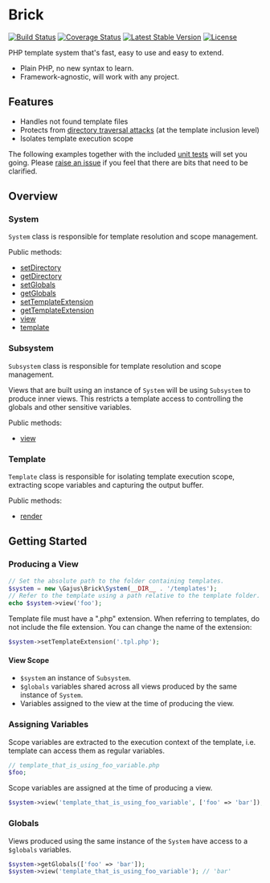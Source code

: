 # Brick

[![Build Status](https://travis-ci.org/gajus/brick.png?branch=master&2)](https://travis-ci.org/gajus/brick)
[![Coverage Status](https://coveralls.io/repos/gajus/brick/badge.png?branch=master&2)](https://coveralls.io/r/gajus/brick?branch=master)
[![Latest Stable Version](https://poser.pugx.org/gajus/brick/version.png?2)](https://packagist.org/packages/gajus/brick)
[![License](https://poser.pugx.org/gajus/brick/license.png)](https://packagist.org/packages/gajus/brick)

PHP template system that's fast, easy to use and easy to extend.

* Plain PHP, no new syntax to learn.
* Framework-agnostic, will work with any project.

## Features

* Handles not found template files
* Protects from [directory traversal attacks](http://en.wikipedia.org/wiki/Directory_traversal_attack) (at the template inclusion level)
* Isolates template execution scope

The following examples together with the included [unit tests](https://github.com/gajus/brick/tree/master/tests) will set you going. Please [raise an issue](https://github.com/gajus/brick/issues) if you feel that there are bits that need to be clarified.

## Overview

### System

`System` class is responsible for template resolution and scope management.

Public methods:

* [setDirectory](https://github.com/gajus/brick/blob/master/src/System.php)
* [getDirectory](https://github.com/gajus/brick/blob/master/src/System.php)
* [setGlobals](https://github.com/gajus/brick/blob/master/src/System.php)
* [getGlobals](https://github.com/gajus/brick/blob/master/src/System.php)
* [setTemplateExtension](https://github.com/gajus/brick/blob/master/src/System.php)
* [getTemplateExtension](https://github.com/gajus/brick/blob/master/src/System.php)
* [view](https://github.com/gajus/brick/blob/master/src/System.php)
* [template](https://github.com/gajus/brick/blob/master/src/System.php)

### Subsystem

`Subsystem` class is responsible for template resolution and scope management.

Views that are built using an instance of `System` will be using `Subsystem` to produce inner views. This restricts a template access to controlling the globals and other sensitive variables.

Public methods:

* [view](https://github.com/gajus/brick/blob/master/src/Subsystem.php)

### Template

`Template` class is responsible for isolating template execution scope, extracting scope variables and capturing the output buffer.

Public methods:

* [render](https://github.com/gajus/brick/blob/master/src/Template.php)

## Getting Started

### Producing a View

```php
// Set the absolute path to the folder containing templates.
$system = new \Gajus\Brick\System(__DIR__ . '/templates');
// Refer to the template using a path relative to the template folder.
echo $system->view('foo');
```

Template file must have a ".php" extension. When referring to templates, do not include the file extension. You can change the name of the extension:

```php
$system->setTemplateExtension('.tpl.php');
```

#### View Scope

* `$system` an instance of `Subsystem`.
* `$globals` variables shared across all views produced by the same instance of `System`.
* Variables assigned to the view at the time of producing the view.

### Assigning Variables

Scope variables are extracted to the execution context of the template, i.e. template can access them as regular variables.

```php
// template_that_is_using_foo_variable.php
$foo;
```

Scope variables are assigned at the time of producing a view.

```php
$system->view('template_that_is_using_foo_variable', ['foo' => 'bar']); // 'bar'
```

### Globals

Views produced using the same instance of the `System` have access to a `$globals` variables.

```php
$system->getGlobals(['foo' => 'bar']);
$system->view('template_that_is_using_foo_variable'); // 'bar'
```